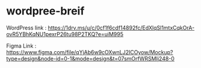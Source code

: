 # wordpree-breif

WordPress link : https://1drv.ms/u/c/0cf1f6cdf14892fc/EdXlqSl1mtxCqkOrA-ovR5YBhKqNU1pexrP26tu98P2TKQ?e=uiM995

Figma Link : https://www.figma.com/file/qYjAb6w9cOXwnLJ2ICOyow/Mockup?type=design&node-id=0-1&mode=design&t=07smOrfWRSMIj248-0
